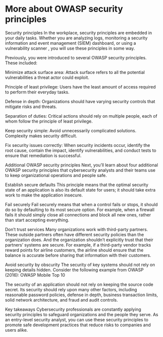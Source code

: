 # More about OWASP security principles
Security principles
In the workplace, security principles are embedded in your daily tasks. Whether you are analyzing logs, monitoring a security information and event management (SIEM) dashboard, or using a 
vulnerability scanner
, you will use these principles in some way. 

Previously, you were introduced to several OWASP security principles. These included:

Minimize attack surface area: Attack surface refers to all the potential vulnerabilities a threat actor could exploit.

Principle of least privilege: Users have the least amount of access required to perform their everyday tasks.

Defense in depth: Organizations should have varying security controls that mitigate risks and threats.

Separation of duties: Critical actions should rely on multiple people, each of whom follow the principle of least privilege. 

Keep security simple: Avoid unnecessarily complicated solutions. Complexity makes security difficult. 

Fix security issues correctly: When security incidents occur, identify the root cause, contain the impact, identify vulnerabilities, and conduct tests to ensure that remediation is successful.

Additional OWASP security principles
Next, you’ll learn about four additional OWASP security principles that cybersecurity analysts and their teams use to keep organizational operations and people safe.

Establish secure defaults
This principle means that the optimal security state of an application is also its default state for users; it should take extra work to make the application insecure. 

Fail securely
Fail securely means that when a control fails or stops, it should do so by defaulting to its most secure option. For example, when a firewall fails it should simply close all connections and block all new ones, rather than start accepting everything.

Don’t trust services
Many organizations work with third-party partners. These outside partners often have different security policies than the organization does. And the organization shouldn’t explicitly trust that their partners’ systems are secure. For example, if a third-party vendor tracks reward points for airline customers, the airline should ensure that the balance is accurate before sharing that information with their customers.

Avoid security by obscurity
The security of key systems should not rely on keeping details hidden. Consider the following example from OWASP (2016): 
OWASP Mobile Top 10

The security of an application should not rely on keeping the source code secret. Its security should rely upon many other factors, including reasonable password policies, defense in depth, business transaction limits, solid network architecture, and fraud and audit controls.

Key takeaways
Cybersecurity professionals are constantly applying security principles to safeguard organizations and the people they serve. As an entry-level security analyst, you can use these security principles to promote safe development practices that reduce risks to companies and users alike. 
